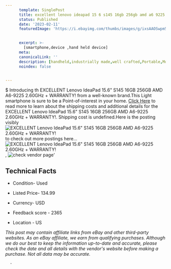 ```yaml
---
      template: SinglePost
      title: excellent lenovo ideapad 15 6 s145 16gb 256gb amd a6 9225 2 60ghz warranty 
      status: Published
      date: '2023-02-11'
      featuredImage: 'https://i.ebayimg.com/thumbs/images/g/ixsAAOSwpm5jyvVi/s-l225.jpg'
       

      excerpt: >-
        [smartphone,device ,hand held device]
      meta:
      canonicalLink: ''
      description: [handheld,industrially made,well crafted,Portable,Mobile,Compact,Convenient,Lightweight,Maneuverable,Man-portable,Miniature,Carriable,Hand-held,Light,Holdable,Transportable,Mobile device,Pocket-sized,On-the-go,Wireless,Cordless,Compact size,Convenient size, smartphone,device ,hand held device]
      noindex: false
      

---
```

$
      Introducing th EXCELLENT Lenovo IdeaPad 15.6" S145 16GB 256GB AMD A6-9225 2.60GHz + WARRANTY! from a well-known brand.This Light smartphone is sure to be a Point-of-interest in your home. [Click Here](https://www.ebay.com/itm/385364229759?hash=item59b97f7e7f%3Ag%3AixsAAOSwpm5jyvVi&mkevt=1&mkcid=1&mkrid=711-53200-19255-0&campid=%253CePNCampaignId%253E&customid=%253CreferenceId%253E&toolid=10049) to read more to learn about the shipping costs and additional details for the EXCELLENT Lenovo IdeaPad 15.6" S145 16GB 256GB AMD A6-9225 2.60GHz + WARRANTY!. Shipping cost is undefined.Here is the posting visibly ![EXCELLENT Lenovo IdeaPad 15.6" S145 16GB 256GB AMD A6-9225 2.60GHz + WARRANTY!](https://i.ebayimg.com/thumbs/images/g/ixsAAOSwpm5jyvVi/s-l225.jpg) to check out more postings here... ![EXCELLENT Lenovo IdeaPad 15.6" S145 16GB 256GB AMD A6-9225 2.60GHz + WARRANTY!](https://i.ebayimg.com/images/g/ixsAAOSwpm5jyvVi/s-l1200.jpg), ![check vendor page](https://origin-galleryplus.ebayimg.com/ws/web/385364229759_2_0_1/225x225.jpg,https://origin-galleryplus.ebayimg.com/ws/web/385364229759_3_0_1/225x225.jpg,https://origin-galleryplus.ebayimg.com/ws/web/385364229759_4_0_1/225x225.jpg,https://origin-galleryplus.ebayimg.com/ws/web/385364229759_5_0_1/225x225.jpg,https://origin-galleryplus.ebayimg.com/ws/web/385364229759_6_0_1/225x225.jpg,https://origin-galleryplus.ebayimg.com/ws/web/385364229759_7_0_1/225x225.jpg,https://origin-galleryplus.ebayimg.com/ws/web/385364229759_8_0_1/225x225.jpg,https://origin-galleryplus.ebayimg.com/ws/web/385364229759_9_0_1/225x225.jpg)'

      

 ## Technical Facts 



     
      

 - Condition- Used 


      

 - Listed Price- 134.99 


      

 - Currency- USD 


      

 - Feedback score - 2365 


      

 - Location - US 


      
      

 *_This post may contain affiliate links from eBay and other third-party websites. As an eBay affiliate, we earn from qualifying purchases. Although we do our best to keep the information up-to-date and accurate, please check the date and all details with the vendor's website before making a purchase. Not all data may be accurate._*




      -
